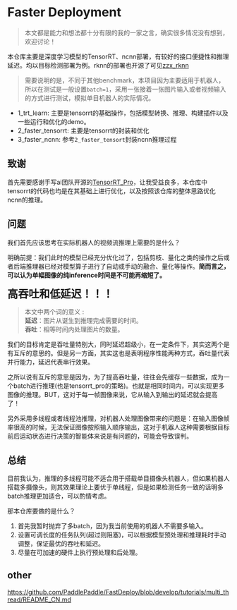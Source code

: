 # Faster Deployment

>本文都是能力和想法都十分有限的我的一家之言，确实很多情况没有想到，欢迎讨论！

本仓库主要是深度学习模型的TensorRT、ncnn部署，有较好的接口便捷性和推理延迟。均以目标检测部署为例。rknn的部署也开源了可见[zzx_rknn](https://github.com/0zzx0/zzx_rknn)
> 需要说明的是，不同于其他benchmark，本项目因为主要适用于机器人，所以在测试是一般设置`batch=1`，采用一张接着一张图片输入或者视频输入的方式进行测试，模拟单目机器人的实际情况。

- 1_trt_learn: 主要是tensorrt的基础操作，包括模型转换、推理、构建插件以及一些运行和优化的demo。
- 2_faster_tensorrt: 主要是tensorrt的封装和优化
- 3_faster_ncnn: 参考`2_faster_tensort`封装ncnn推理过程

## 致谢
首先需要感谢手写ai团队开源的[TensorRT_Pro](https://github.com/shouxieai/tensorRT_Pro)，让我受益良多，本仓库中tensorrt的代码也均是在其基础上进行优化，以及按照该仓库的整体思路优化ncnn的推理。

<!-- 该仓库的部分优点：
1. 接口简单清晰
2. 预处理和后处理自写CUDA加速
3. batch可根据实际数据动态调整(前提是trtmodel转换中设置动态batch)
4. 写了内存和数据的管理类，无需手动操作，并且可以实现内存复用，无需反复申请。
5. 预处理和推理同时进行
6. 生产者消费者模式，合理好用。 -->



## 问题

我们首先应该思考在实际机器人的视频流推理上需要的是什么？

明确前提：我们此时的模型已经充分优化过了，包括剪枝、量化之类的操作之后或者后端推理器已经对模型算子进行了自动或手动的融合、量化等操作。**简而言之，可以认为单幅图像的纯inference时间是不可能再缩短了。**

<font size=5 >**高吞吐和低延迟！！！**</font>

> 本文中两个词的意义 :   <br>
> **延迟**：图片从诞生到推理完成需要的时间。 <br>
> **吞吐**：相等时间内处理图片的数量。 <br>


我们的目标肯定是吞吐量特别大，同时延迟超级小，在一定条件下，其实这两个是有互斥的意思的。但是另一方面，其实这也是表明程序性能两种方式，吞吐量代表并行能力，延迟代表串行效果。

之所以说有互斥的意思是因为，为了提高吞吐量，往往会先缓存一些数据，成为一个batch进行推理(也是tensorrt_pro的策略)。也就是相同时间内，可以实现更多图像的推理。BUT，这对于每一帧图像来说，它从输入到输出的延迟就会提高了！

另外采用多线程或者线程池推理，对机器人处理图像带来的问题是：在输入图像帧率很高的时候，无法保证图像按照输入顺序输出，这对于机器人这种需要根据目标前后运动状态进行决策的智能体来说是有问题的，可能会导致误判。

## 总结

目前我认为，推理的多线程可能不适合用于搭载单目摄像头机器人，但如果机器人搭载多摄像头，则其效果理论上要优于单线程，但是如果检测任务一致的话明多batch推理更加适合，可以酌情考虑。

那本仓库要做的是什么？

1. 首先我暂时抛弃了多batch，因为我当前使用的机器人不需要多输入。
2. 设置可调长度的任务队列(超过则阻塞)，可以根据模型预处理和推理耗时手动调整，保证最优的吞吐和延迟。
3. 尽量在可加速的硬件上执行预处理和后处理。



## other
https://github.com/PaddlePaddle/FastDeploy/blob/develop/tutorials/multi_thread/README_CN.md

